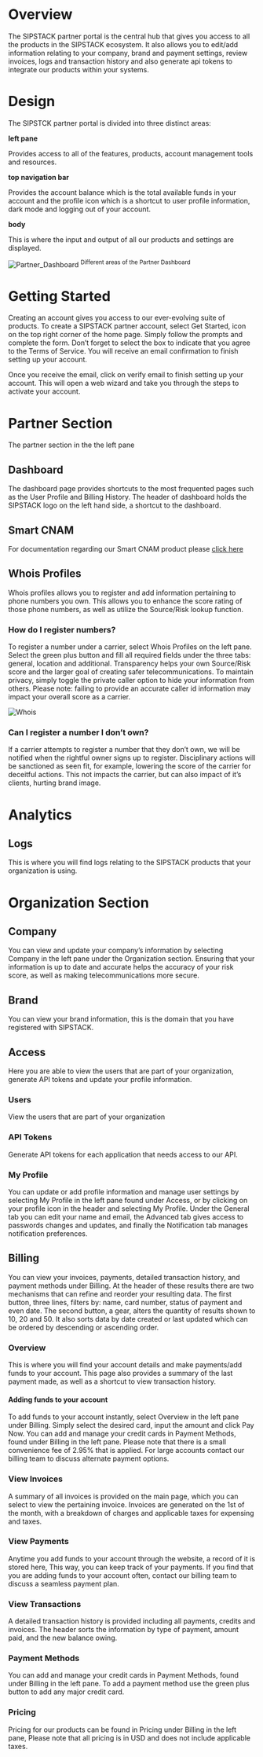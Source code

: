 # Overview 

The SIPSTACK partner portal is the central hub that gives you access to all the products in the SIPSTACK ecosystem. It also allows you to edit/add information relating to your company, brand and payment settings, review invoices, logs and transaction history and also generate api tokens to integrate our products within your systems. 

# Design 

The SIPSTCK partner portal is divided into three distinct areas: 

**left pane**

Provides access to all of the features, products, account management tools and resources.

 **top navigation bar** 
 
Provides the account balance which is the total available funds in your account and the profile icon which is a shortcut to user profile information, dark mode and logging out of your account. 
 
 **body**

 This is where the input and output of all our products and settings are displayed. 

![Partner_Dashboard](./portal_design.png)
<sup> Different areas of the Partner Dashboard</sup>

# Getting Started 
Creating an account gives you access to our ever-evolving suite of products. To create a SIPSTACK partner account, select Get Started, icon on the top right corner of the home page. Simply follow the prompts and complete the form. Don’t forget to select the box to indicate that you agree to the Terms of Service. You will receive an email confirmation to finish setting up your account. 
 
Once you receive the email, click on verify email to finish setting up your account. This will open a web wizard and take you through the steps to activate your account.  

# Partner Section

The partner section in the the left pane 

## Dashboard 

The dashboard page provides shortcuts to the most frequented pages such as the User Profile and Billing History. The header of dashboard holds the SIPSTACK logo on the left hand side, a shortcut to the dashboard. 

## Smart CNAM 

For documentation regarding our Smart CNAM product please [click here ](https://www.sipstack.com/resources/docs/smart-cnam)

## Whois Profiles  

Whois profiles allows you to register and add information pertaining to phone numbers you own. This allows you to enhance the score rating of those phone numbers, as well as utilize the Source/Risk lookup function. 

### How do I register numbers? 

To register a number under a carrier, select Whois Profiles on the left pane. Select the green plus button and fill all required fields under the three tabs: general, location and additional. Transparency helps your own Source/Risk score and the larger goal of creating  safer telecommunications. To maintain privacy, simply toggle the private caller option to hide your information from others. Please note: failing to provide an accurate caller id information may impact your overall score as a carrier.

![Whois](./whois_profiles_add_phonenumber.png)  
 
### Can I register a number I don’t own?

If a carrier attempts to register a number that they don’t own, we will be notified when the rightful owner signs up to register. Disciplinary actions will be sanctioned as seen fit, for example, lowering the score of the carrier for deceitful actions. This not impacts the carrier, but can also impact of it’s clients, hurting brand image. 

# Analytics 

## Logs 

This is where you will find logs relating to the SIPSTACK products that your organization is using. 

# Organization Section 

## Company

You can view and update your company’s information by selecting Company in the left pane under the Organization section. Ensuring that your information is up to date and accurate helps the accuracy of your risk score, as well as making telecommunications more secure. 

## Brand 

You can view your brand information, this is the domain that you have registered with SIPSTACK. 

## Access

Here you are able to view the users that are part of your organization, generate API tokens and update your profile information.  

### Users

View the users that are part of your organization

### API Tokens

Generate API tokens for each application that needs access to our API. 

### My Profile

You can update or add profile information and manage user settings by selecting My Profile in the left pane found under Access, or by clicking on your profile icon in the header and selecting My Profile. Under the General tab you can edit your name and email, the Advanced tab gives access to passwords changes and updates, and finally the Notification tab manages notification preferences.  

## Billing

You can view your invoices, payments, detailed transaction history, and payment methods under Billing.  At the header of these results there are two mechanisms that can refine and reorder your resulting data. The first button, three lines, filters by: name, card number, status of payment and even date. The second button, a gear, alters the quantity of results shown to 10, 20 and 50. It also sorts data by date created or last updated which can be ordered by descending or ascending order. 

### Overview 
This is where you will find your account details and make payments/add funds to your account. This page also provides a summary of the last payment made, as well as a shortcut to view transaction history. 
  
####  Adding funds to your account 

To add funds to your account instantly, select Overview in the left pane under Billing. Simply select the desired card, input the amount and click Pay Now.  You can add and manage your credit cards in Payment Methods, found under Billing in the left pane. Please note that there is a small convenience fee of 2.95% that is applied. For large accounts contact our billing team to discuss alternate payment options.   
 
###  View Invoices 
A summary of all invoices is provided on the main page, which you can select to view the pertaining invoice. Invoices are generated on the 1st  of the month, with a breakdown of charges and applicable taxes for expensing and taxes. 

### View Payments 
Anytime you add funds to your account through the website, a record of it is stored here, 
This way, you can keep track of your payments. If you find that you are adding funds to your account often, contact our billing team to discuss a seamless payment plan. 
  
###  View Transactions 
A detailed transaction history is provided including all payments, credits and invoices.  The header sorts the information by type of payment, amount paid, and the new balance owing. 

### Payment Methods 
 
You can add and manage your credit cards in Payment Methods, found under Billing in the left pane. To add a payment method use the green plus button to add any major credit card.

### Pricing 
 
Pricing for our products can be found in Pricing under Billing in the left pane, Please note that all pricing is in USD and does not include applicable taxes.


